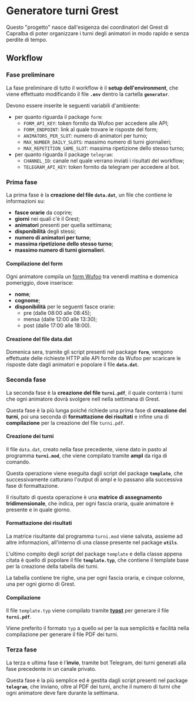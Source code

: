 # Generatore turni Grest

Questo "progetto" nasce dall'esigenza dei coordinatori del Grest di Capralba di poter organizzare i turni degli animatori in modo rapido e senza perdite di tempo.

## Workflow

### Fase preliminare

La fase preliminare di tutto il workflow è il __setup dell'environment__, che viene effettuato modificando il file __`.env`__ dentro la cartella __`generator`__.

Devono essere inserite le seguenti variabili d'ambiente:
- per quanto riguarda il package `form`:
  - `FORM_API_KEY`: token fornito da Wufoo per accedere alle API;
  - `FORM_ENDPOINT`: link al quale trovare le risposte del form;
  - `ANIMATORS_PER_SLOT`: numero di animatori per turno;
  - `MAX_NUMBER_DAILY_SLOTS`: massimo numero di turni giornalieri;
  - `MAX_REPETITION_SAME_SLOT`: massima ripetizione dello stesso turno;
- per quanto riguarda il package `telegram`:
  - `CHANNEL_ID`: canale nel quale verrano inviati i risultati del workflow;
  - `TELEGRAM_API_KEY`: token fornito da telegram per accedere al bot.

### Prima fase

La prima fase è la __creazione del file `data.dat`__, un file che contiene le informazioni su:
- __fasce orarie__ da coprire;
- __giorni__ nei quali c'è il Grest;
- __animatori__ presenti per quella settimana;
- __disponibilità__ degli stessi;
- __numero di animatori per turno__;
- __massima ripetizione dello stesso turno__;
- __massimo numero di turni giornalieri__.

#### Compilazione del form

Ogni animatore compila un [form Wufoo](https://www.wufoo.com/) tra venerdì mattina e domenica pomeriggio, dove inserisce:
* __nome__;
* __cognome__;
* __disponibilità__ per le seguenti fasce orarie:
  * pre (dalle 08:00 alle 08:45);
  * mensa (dalle 12:00 alle 13:30);
  * post (dalle 17:00 alle 18:00).

#### Creazione del file data.dat

Domenica sera, tramite gli script presenti nel package __`form`__, vengono effettuate delle richieste HTTP alle API fornite da Wufoo per scaricare le risposte date dagli animatori e popolare il file __`data.dat`__.

### Seconda fase

La seconda fase è la __creazione del file `turni.pdf`__, il quale conterrà i turni che ogni animatore dovrà svolgere nell nella settimana di Grest.

Questa fase è la più lunga poiché richiede una prima fase di __creazione dei turni__, poi una seconda di __formattazione dei risultati__ e infine una di __compilazione__ per la creazione del file `turni.pdf`.

#### Creazione dei turni

Il file `data.dat`, creato nella fase precedente, viene dato in pasto al programma __`turni.mod`__, che viene compilato tramite __ampl__ da riga di comando.

Questa operazione viene eseguita dagli script del package __`template`__, che successivamente catturano l'output di ampl e lo passano alla successiva fase di formattazione.

Il risultato di questa operazione è una __matrice di assegnamento tridimensionale__, che indica, per ogni fascia oraria, quale animatore è presente e in quale giorno.

#### Formattazione dei risultati

La matrice risultante dal programma `turni.mod` viene salvata, assieme ad altre informazioni, all'interno di una classe presente nel package __`utils`__.

L'ultimo compito degli script del package `template` e della classe appena citata è quello di popolare il file __`template.typ`__, che contiene il template base per la creazione della tabella dei turni.

La tabella contiene tre righe, una per ogni fascia oraria, e cinque colonne, una per ogni giorno di Grest.

#### Compilazione

Il file `template.typ` viene compilato tramite [__typst__](https://github.com/typst/typst) per generare il file __`turni.pdf`__.

Viene preferito il formato `typ` a quello `md` per la sua semplicità e facilità nella compilazione per generare il file PDF dei turni.

### Terza fase

La terza e ultima fase è l'__invio__, tramite bot Telegram, dei turni generati alla fase precedente in un canale privato.

Questa fase è la più semplice ed è gestita dagli script presenti nel package __`telegram`__, che inviano, oltre al PDF dei turni, anche il numero di turni che ogni animatore deve fare durante la settimana.
